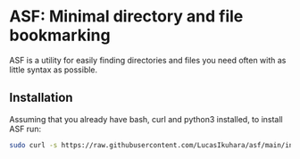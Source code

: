 # ASF: Minimal directory and file bookmarking

ASF is a utility for easily finding directories and files you need often with as little syntax as possible.

## Installation

Assuming that you already have bash, curl and python3 installed, to install ASF run:

```sh
sudo curl -s https://raw.githubusercontent.com/LucasIkuhara/asf/main/install.sh | bash -s
```
